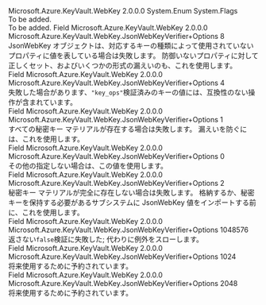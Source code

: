 <Type Name="JsonWebKeyVerifier+Options" FullName="Microsoft.Azure.KeyVault.WebKey.JsonWebKeyVerifier+Options">
  <TypeSignature Language="C#" Value="public enum JsonWebKeyVerifier.Options" />
  <TypeSignature Language="ILAsm" Value=".class nested public auto ansi sealed JsonWebKeyVerifier/Options extends System.Enum" />
  <TypeSignature Language="DocId" Value="T:Microsoft.Azure.KeyVault.WebKey.JsonWebKeyVerifier.Options" />
  <TypeSignature Language="VB.NET" Value="Public Enum JsonWebKeyVerifier.Options" />
  <TypeSignature Language="F#" Value="type JsonWebKeyVerifier.Options = " />
  <AssemblyInfo>
    <AssemblyName>Microsoft.Azure.KeyVault.WebKey</AssemblyName>
    <AssemblyVersion>2.0.0.0</AssemblyVersion>
  </AssemblyInfo>
  <Base>
    <BaseTypeName>System.Enum</BaseTypeName>
  </Base>
  <Attributes>
    <Attribute>
      <AttributeName>System.Flags</AttributeName>
    </Attribute>
  </Attributes>
  <Docs>
    <summary>To be added.</summary>
    <remarks>To be added.</remarks>
  </Docs>
  <Members>
    <Member MemberName="DenyExtraneousFields">
      <MemberSignature Language="C#" Value="DenyExtraneousFields" />
      <MemberSignature Language="ILAsm" Value=".field public static literal valuetype Microsoft.Azure.KeyVault.WebKey.JsonWebKeyVerifier/Options DenyExtraneousFields = int32(8)" />
      <MemberSignature Language="DocId" Value="F:Microsoft.Azure.KeyVault.WebKey.JsonWebKeyVerifier.Options.DenyExtraneousFields" />
      <MemberSignature Language="VB.NET" Value="DenyExtraneousFields" />
      <MemberSignature Language="F#" Value="DenyExtraneousFields = 8" Usage="Microsoft.Azure.KeyVault.WebKey.JsonWebKeyVerifier.Options.DenyExtraneousFields" />
      <MemberType>Field</MemberType>
      <AssemblyInfo>
        <AssemblyName>Microsoft.Azure.KeyVault.WebKey</AssemblyName>
        <AssemblyVersion>2.0.0.0</AssemblyVersion>
      </AssemblyInfo>
      <ReturnValue>
        <ReturnType>Microsoft.Azure.KeyVault.WebKey.JsonWebKeyVerifier+Options</ReturnType>
      </ReturnValue>
      <MemberValue>8</MemberValue>
      <Docs>
        <summary>
            JsonWebKey オブジェクトは、対応するキーの種類によって使用されていないプロパティに値を表している場合は失敗します。
            防御いないプロパティに対して正しくセット、およびいくつかの形式の漏えいのも、これを使用します。
            </summary>
      </Docs>
    </Member>
    <Member MemberName="DenyIncompatibleOperations">
      <MemberSignature Language="C#" Value="DenyIncompatibleOperations" />
      <MemberSignature Language="ILAsm" Value=".field public static literal valuetype Microsoft.Azure.KeyVault.WebKey.JsonWebKeyVerifier/Options DenyIncompatibleOperations = int32(4)" />
      <MemberSignature Language="DocId" Value="F:Microsoft.Azure.KeyVault.WebKey.JsonWebKeyVerifier.Options.DenyIncompatibleOperations" />
      <MemberSignature Language="VB.NET" Value="DenyIncompatibleOperations" />
      <MemberSignature Language="F#" Value="DenyIncompatibleOperations = 4" Usage="Microsoft.Azure.KeyVault.WebKey.JsonWebKeyVerifier.Options.DenyIncompatibleOperations" />
      <MemberType>Field</MemberType>
      <AssemblyInfo>
        <AssemblyName>Microsoft.Azure.KeyVault.WebKey</AssemblyName>
        <AssemblyVersion>2.0.0.0</AssemblyVersion>
      </AssemblyInfo>
      <ReturnValue>
        <ReturnType>Microsoft.Azure.KeyVault.WebKey.JsonWebKeyVerifier+Options</ReturnType>
      </ReturnValue>
      <MemberValue>4</MemberValue>
      <Docs>
        <summary>
            失敗した場合があります、<code>"key_ops"</code>検証済みのキーの値には、互換性のない操作が含まれています。
            </summary>
      </Docs>
    </Member>
    <Member MemberName="DenyPrivateKey">
      <MemberSignature Language="C#" Value="DenyPrivateKey" />
      <MemberSignature Language="ILAsm" Value=".field public static literal valuetype Microsoft.Azure.KeyVault.WebKey.JsonWebKeyVerifier/Options DenyPrivateKey = int32(1)" />
      <MemberSignature Language="DocId" Value="F:Microsoft.Azure.KeyVault.WebKey.JsonWebKeyVerifier.Options.DenyPrivateKey" />
      <MemberSignature Language="VB.NET" Value="DenyPrivateKey" />
      <MemberSignature Language="F#" Value="DenyPrivateKey = 1" Usage="Microsoft.Azure.KeyVault.WebKey.JsonWebKeyVerifier.Options.DenyPrivateKey" />
      <MemberType>Field</MemberType>
      <AssemblyInfo>
        <AssemblyName>Microsoft.Azure.KeyVault.WebKey</AssemblyName>
        <AssemblyVersion>2.0.0.0</AssemblyVersion>
      </AssemblyInfo>
      <ReturnValue>
        <ReturnType>Microsoft.Azure.KeyVault.WebKey.JsonWebKeyVerifier+Options</ReturnType>
      </ReturnValue>
      <MemberValue>1</MemberValue>
      <Docs>
        <summary>
            すべての秘密キー マテリアルが存在する場合は失敗します。 漏えいを防ぐには、これを使用します。 
            </summary>
      </Docs>
    </Member>
    <Member MemberName="None">
      <MemberSignature Language="C#" Value="None" />
      <MemberSignature Language="ILAsm" Value=".field public static literal valuetype Microsoft.Azure.KeyVault.WebKey.JsonWebKeyVerifier/Options None = int32(0)" />
      <MemberSignature Language="DocId" Value="F:Microsoft.Azure.KeyVault.WebKey.JsonWebKeyVerifier.Options.None" />
      <MemberSignature Language="VB.NET" Value="None" />
      <MemberSignature Language="F#" Value="None = 0" Usage="Microsoft.Azure.KeyVault.WebKey.JsonWebKeyVerifier.Options.None" />
      <MemberType>Field</MemberType>
      <AssemblyInfo>
        <AssemblyName>Microsoft.Azure.KeyVault.WebKey</AssemblyName>
        <AssemblyVersion>2.0.0.0</AssemblyVersion>
      </AssemblyInfo>
      <ReturnValue>
        <ReturnType>Microsoft.Azure.KeyVault.WebKey.JsonWebKeyVerifier+Options</ReturnType>
      </ReturnValue>
      <MemberValue>0</MemberValue>
      <Docs>
        <summary>
            その他の指定しない場合は、この値を使用します。
            </summary>
      </Docs>
    </Member>
    <Member MemberName="RequirePrivateKey">
      <MemberSignature Language="C#" Value="RequirePrivateKey" />
      <MemberSignature Language="ILAsm" Value=".field public static literal valuetype Microsoft.Azure.KeyVault.WebKey.JsonWebKeyVerifier/Options RequirePrivateKey = int32(2)" />
      <MemberSignature Language="DocId" Value="F:Microsoft.Azure.KeyVault.WebKey.JsonWebKeyVerifier.Options.RequirePrivateKey" />
      <MemberSignature Language="VB.NET" Value="RequirePrivateKey" />
      <MemberSignature Language="F#" Value="RequirePrivateKey = 2" Usage="Microsoft.Azure.KeyVault.WebKey.JsonWebKeyVerifier.Options.RequirePrivateKey" />
      <MemberType>Field</MemberType>
      <AssemblyInfo>
        <AssemblyName>Microsoft.Azure.KeyVault.WebKey</AssemblyName>
        <AssemblyVersion>2.0.0.0</AssemblyVersion>
      </AssemblyInfo>
      <ReturnValue>
        <ReturnType>Microsoft.Azure.KeyVault.WebKey.JsonWebKeyVerifier+Options</ReturnType>
      </ReturnValue>
      <MemberValue>2</MemberValue>
      <Docs>
        <summary>
            秘密キー マテリアルが完全に存在しない場合は失敗します。 格納するか、秘密キーを保持する必要があるサブシステムに JsonWebKey 値をインポートする前に、これを使用します。 
            </summary>
      </Docs>
    </Member>
    <Member MemberName="ThrowException">
      <MemberSignature Language="C#" Value="ThrowException" />
      <MemberSignature Language="ILAsm" Value=".field public static literal valuetype Microsoft.Azure.KeyVault.WebKey.JsonWebKeyVerifier/Options ThrowException = int32(1048576)" />
      <MemberSignature Language="DocId" Value="F:Microsoft.Azure.KeyVault.WebKey.JsonWebKeyVerifier.Options.ThrowException" />
      <MemberSignature Language="VB.NET" Value="ThrowException" />
      <MemberSignature Language="F#" Value="ThrowException = 1048576" Usage="Microsoft.Azure.KeyVault.WebKey.JsonWebKeyVerifier.Options.ThrowException" />
      <MemberType>Field</MemberType>
      <AssemblyInfo>
        <AssemblyName>Microsoft.Azure.KeyVault.WebKey</AssemblyName>
        <AssemblyVersion>2.0.0.0</AssemblyVersion>
      </AssemblyInfo>
      <ReturnValue>
        <ReturnType>Microsoft.Azure.KeyVault.WebKey.JsonWebKeyVerifier+Options</ReturnType>
      </ReturnValue>
      <MemberValue>1048576</MemberValue>
      <Docs>
        <summary>
            返さない<code>false</code>検証に失敗した; 代わりに例外をスローします。
            </summary>
      </Docs>
    </Member>
    <Member MemberName="VerifyDecrypt">
      <MemberSignature Language="C#" Value="VerifyDecrypt" />
      <MemberSignature Language="ILAsm" Value=".field public static literal valuetype Microsoft.Azure.KeyVault.WebKey.JsonWebKeyVerifier/Options VerifyDecrypt = int32(1024)" />
      <MemberSignature Language="DocId" Value="F:Microsoft.Azure.KeyVault.WebKey.JsonWebKeyVerifier.Options.VerifyDecrypt" />
      <MemberSignature Language="VB.NET" Value="VerifyDecrypt" />
      <MemberSignature Language="F#" Value="VerifyDecrypt = 1024" Usage="Microsoft.Azure.KeyVault.WebKey.JsonWebKeyVerifier.Options.VerifyDecrypt" />
      <MemberType>Field</MemberType>
      <AssemblyInfo>
        <AssemblyName>Microsoft.Azure.KeyVault.WebKey</AssemblyName>
        <AssemblyVersion>2.0.0.0</AssemblyVersion>
      </AssemblyInfo>
      <ReturnValue>
        <ReturnType>Microsoft.Azure.KeyVault.WebKey.JsonWebKeyVerifier+Options</ReturnType>
      </ReturnValue>
      <MemberValue>1024</MemberValue>
      <Docs>
        <summary>
            将来使用するために予約されています。
            </summary>
      </Docs>
    </Member>
    <Member MemberName="VerifySign">
      <MemberSignature Language="C#" Value="VerifySign" />
      <MemberSignature Language="ILAsm" Value=".field public static literal valuetype Microsoft.Azure.KeyVault.WebKey.JsonWebKeyVerifier/Options VerifySign = int32(2048)" />
      <MemberSignature Language="DocId" Value="F:Microsoft.Azure.KeyVault.WebKey.JsonWebKeyVerifier.Options.VerifySign" />
      <MemberSignature Language="VB.NET" Value="VerifySign" />
      <MemberSignature Language="F#" Value="VerifySign = 2048" Usage="Microsoft.Azure.KeyVault.WebKey.JsonWebKeyVerifier.Options.VerifySign" />
      <MemberType>Field</MemberType>
      <AssemblyInfo>
        <AssemblyName>Microsoft.Azure.KeyVault.WebKey</AssemblyName>
        <AssemblyVersion>2.0.0.0</AssemblyVersion>
      </AssemblyInfo>
      <ReturnValue>
        <ReturnType>Microsoft.Azure.KeyVault.WebKey.JsonWebKeyVerifier+Options</ReturnType>
      </ReturnValue>
      <MemberValue>2048</MemberValue>
      <Docs>
        <summary>
            将来使用するために予約されています。
            </summary>
      </Docs>
    </Member>
  </Members>
</Type>